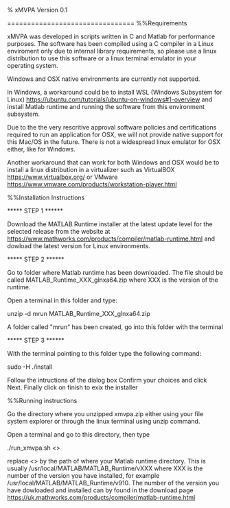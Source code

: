 % xMVPA Version 0.1

================================
%%Requirements

xMVPA was developed in scripts written in C and Matlab for performance purposes. The software has been compiled using a C compiler in a Linux enviroment only due to internal library requirements, so please use a linux distribution to use this software or a linux terminal emulator in your operating system.

Windows and OSX native environments are currently not supported.

In Windows, a workaround could be to install WSL (Windows Subsystem for Linux) https://ubuntu.com/tutorials/ubuntu-on-windows#1-overview and install Matlab runtime and running the software from this environment subsystem.

Due to the the very rescritive approval software policies and certifications required to run an application for OSX, we will not provide native support for this Mac/OS in the future. There is not a widespread linux emulator for OSX either, like for Windows.

Another workaround that can work for both Windows and OSX would be to install a linux distribution in a virtualizer such as VirtualBOX https://www.virtualbox.org/ or VMware https://www.vmware.com/products/workstation-player.html 
 
%%Installation Instructions


***** STEP 1 ******

Download the MATLAB Runtime installer at the latest update level for the selected release from the website at https://www.mathworks.com/products/compiler/matlab-runtime.html and dowload the latest version for Linux environments.


***** STEP 2 ******

Go to folder where Matlab runtime has been downloaded. The file should be called MATLAB_Runtime_XXX_glnxa64.zip where XXX is the version of the runtime. 

Open a terminal in this folder and type:

unzip -d mrun MATLAB_Runtime_XXX_glnxa64.zip

A folder called "mrun" has been created, go into this folder with the terminal

***** STEP 3 ******

With the terminal pointing to this folder type the following command:

sudo -H ./install

Follow the intructions of the dialog box Confirm your choices and click Next. Finally click on finish to exix the installer

%%Running instructions

Go the directory where you unzipped xmvpa.zip either using your file system explorer or through the linux terminal using unzip command.

Open a terminal and go to this directory, then type

./run_xmvpa.sh <<Matlab runtime directory>>

replace <<Matlab runtime directory>> by the path of where your Matlab runtime directory. This is usually /usr/local/MATLAB/MATLAB_Runtime/vXXX where XXX is the number of the version you have installed, for example /usr/local/MATLAB/MATLAB_Runtime/v910. The number of the version you have dowloaded and installed can by found in the download page https://uk.mathworks.com/products/compiler/matlab-runtime.html








